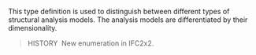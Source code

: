 This type definition is used to distinguish between different types of structural analysis models. The analysis models are differentiated by their dimensionality.

> HISTORY&nbsp; New enumeration in IFC2x2.
